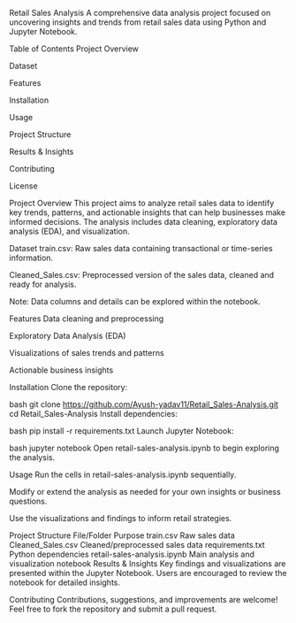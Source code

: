 Retail Sales Analysis
A comprehensive data analysis project focused on uncovering insights and trends from retail sales data using Python and Jupyter Notebook.

Table of Contents
Project Overview

Dataset

Features

Installation

Usage

Project Structure

Results & Insights

Contributing

License

Project Overview
This project aims to analyze retail sales data to identify key trends, patterns, and actionable insights that can help businesses make informed decisions. The analysis includes data cleaning, exploratory data analysis (EDA), and visualization.

Dataset
train.csv: Raw sales data containing transactional or time-series information.

Cleaned_Sales.csv: Preprocessed version of the sales data, cleaned and ready for analysis.

Note: Data columns and details can be explored within the notebook.

Features
Data cleaning and preprocessing

Exploratory Data Analysis (EDA)

Visualizations of sales trends and patterns

Actionable business insights

Installation
Clone the repository:

bash
git clone https://github.com/Ayush-yadav11/Retail_Sales-Analysis.git
cd Retail_Sales-Analysis
Install dependencies:

bash
pip install -r requirements.txt
Launch Jupyter Notebook:

bash
jupyter notebook
Open retail-sales-analysis.ipynb to begin exploring the analysis.

Usage
Run the cells in retail-sales-analysis.ipynb sequentially.

Modify or extend the analysis as needed for your own insights or business questions.

Use the visualizations and findings to inform retail strategies.

Project Structure
File/Folder	Purpose
train.csv	Raw sales data
Cleaned_Sales.csv	Cleaned/preprocessed sales data
requirements.txt	Python dependencies
retail-sales-analysis.ipynb	Main analysis and visualization notebook
Results & Insights
Key findings and visualizations are presented within the Jupyter Notebook.
Users are encouraged to review the notebook for detailed insights.

Contributing
Contributions, suggestions, and improvements are welcome!
Feel free to fork the repository and submit a pull request.
